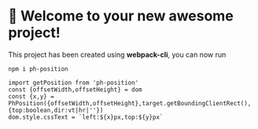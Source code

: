 # 🚀 Welcome to your new awesome project!

This project has been created using **webpack-cli**, you can now run

```
npm i ph-position
```


```
import getPosition from 'ph-position'
const {offsetWidth,offsetHeight} = dom
const {x,y} = PhPosition({offsetWidth,offsetHeight},target.getBoundingClientRect(),{top:boolean,dir:vt|hr|''})
dom.style.cssText = `left:${x}px,top:${y}px`
```


